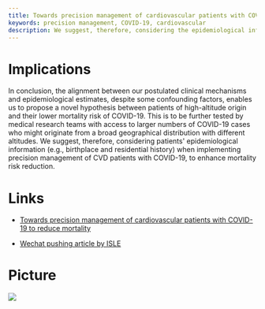 ```yaml
---
title: Towards precision management of cardiovascular patients with COVID-19 to reduce mortality
keywords: precision management, COVID-19, cardiovascular
description: We suggest, therefore, considering the epidemiological information of patients (e.g., birthplace and residential history) when implementing precision management of CVD patients with COVID-19, to enhance mortality risk reduction.
---
```


# Implications

In conclusion, the alignment between our postulated clinical mechanisms and epidemiological estimates, despite some confounding factors, enables us to propose a novel hypothesis between patients of high-altitude origin and their lower mortality risk of COVID-19. This is to be further tested by medical research teams with access to larger numbers of COVID-19 cases who might originate from a broad geographical distribution with different altitudes. We suggest, therefore, considering patients' epidemiological information (e.g., birthplace and residential history) when implementing precision management of CVD patients with COVID-19, to enhance mortality risk reduction.

# Links

- [Towards precision management of cardiovascular patients with COVID-19 to reduce mortality](https://www.sciencedirect.com/science/article/pii/S0033062020300840?via%3Dihub)

- [Wechat pushing article by ISLE](https://mp.weixin.qq.com/s/5cqXGPW2NFt6hLjZ-KLj_g)


# Picture

![](https://ars.els-cdn.com/content/image/1-s2.0-S0033062020300840-gr1.jpg)